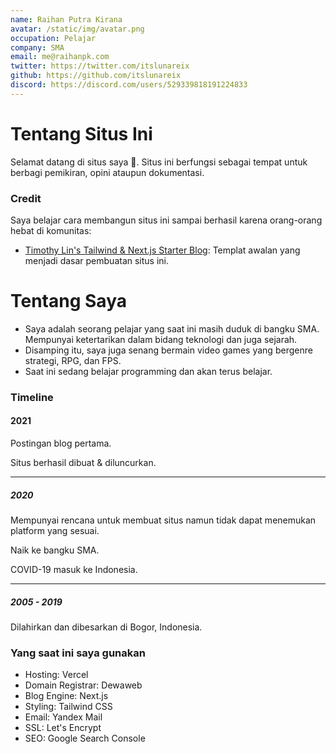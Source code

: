 ```yaml
---
name: Raihan Putra Kirana
avatar: /static/img/avatar.png
occupation: Pelajar
company: SMA
email: me@raihanpk.com
twitter: https://twitter.com/itslunareix
github: https://github.com/itslunareix
discord: https://discord.com/users/529339818191224833
---
```


# Tentang Situs Ini

Selamat datang di situs saya 👋. Situs ini berfungsi sebagai tempat untuk berbagi pemikiran, opini ataupun dokumentasi.

### Credit

Saya belajar cara membangun situs ini sampai berhasil karena orang-orang hebat di komunitas:

- [Timothy Lin's Tailwind & Next.js Starter Blog](https://github.com/timlrx/tailwind-nextjs-starter-blog): Templat awalan yang menjadi dasar pembuatan situs ini.

# Tentang Saya

- Saya adalah seorang pelajar yang saat ini masih duduk di bangku SMA. Mempunyai ketertarikan dalam bidang teknologi dan juga sejarah.
- Disamping itu, saya juga senang bermain video games yang bergenre strategi, RPG, dan FPS.
- Saat ini sedang belajar programming dan akan terus belajar.

### Timeline

#### 2021

Postingan blog pertama.

Situs berhasil dibuat & diluncurkan.

---

##### 2020

Mempunyai rencana untuk membuat situs namun tidak dapat menemukan platform yang sesuai.

Naik ke bangku SMA.

COVID-19 masuk ke Indonesia.

---

##### 2005 - 2019

Dilahirkan dan dibesarkan di Bogor, Indonesia.

### Yang saat ini saya gunakan

- Hosting: Vercel
- Domain Registrar: Dewaweb
- Blog Engine: Next.js
- Styling: Tailwind CSS
- Email: Yandex Mail
- SSL: Let's Encrypt
- SEO: Google Search Console